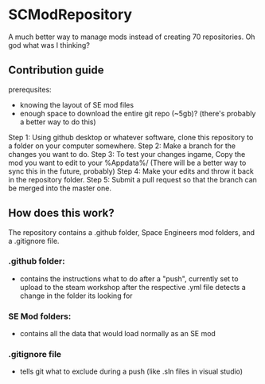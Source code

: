 # SCModRepository
A much better way to manage mods instead of creating 70 repositories. Oh god what was I thinking?


## Contribution guide

prerequsites:
- knowing the layout of SE mod files
- enough space to download the entire git repo (~5gb)? (there's probably a better way to do this)

Step 1: Using github desktop or whatever software, clone this repository to a folder on your computer somewhere. 
Step 2: Make a branch for the changes you want to do.
Step 3: To test your changes ingame, Copy the mod you want to edit to your %Appdata%/ (There will be a better way to sync this in the future, probably)
Step 4: Make your edits and throw it back in the repository folder.
Step 5: Submit a pull request so that the branch can be merged into the master one.



## How does this work?
The repository contains a .github folder, Space Engineers mod folders, and a .gitignore file.
### .github folder:
- contains the instructions what to do after a "push", currently set to upload to the steam workshop after the respective .yml file detects a change in the folder its looking for
### SE Mod folders:
- contains all the data that would load normally as an SE mod
### .gitignore file
- tells git what to exclude during a push (like .sln files in visual studio)
